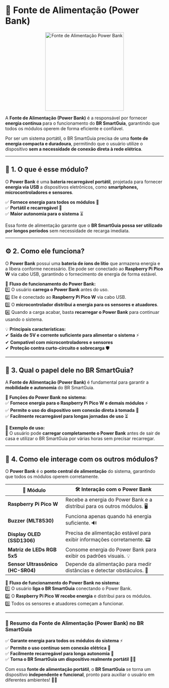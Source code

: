 # 🔋 **Fonte de Alimentação (Power Bank)**  

<p align="center">
  <img src="../../assets/img/modules/powerbank.png" alt="Fonte de Alimentação Power Bank" width="250">
</p>  

A **Fonte de Alimentação (Power Bank)** é a responsável por fornecer **energia contínua** para o funcionamento do **BR SmartGuia**, garantindo que todos os módulos operem de forma eficiente e confiável.  

Por ser um sistema portátil, o BR SmartGuia precisa de uma **fonte de energia compacta e duradoura**, permitindo que o usuário utilize o dispositivo **sem a necessidade de conexão direta à rede elétrica**.  

---

## 📌 **1. O que é esse módulo?**  

O **Power Bank** é uma **bateria recarregável portátil**, projetada para fornecer **energia via USB** a dispositivos eletrônicos, como **smartphones, microcontroladores e sensores**.  

✅ **Fornece energia para todos os módulos** 🔋  
✅ **Portátil e recarregável** 🔄  
✅ **Maior autonomia para o sistema** ⏳  

Essa fonte de alimentação garante que o **BR SmartGuia possa ser utilizado por longos períodos** sem necessidade de recarga imediata.  

---

## ⚙️ **2. Como ele funciona?**  

O **Power Bank** possui uma **bateria de íons de lítio** que armazena energia e a libera conforme necessário. Ele pode ser conectado ao **Raspberry Pi Pico W** via cabo USB, garantindo o fornecimento de energia de forma estável.  

📢 **Fluxo de funcionamento do Power Bank:**  
1️⃣ O usuário **carrega o Power Bank** antes do uso.  
2️⃣ Ele é conectado ao **Raspberry Pi Pico W** via cabo USB.  
3️⃣ O **microcontrolador distribui a energia para os sensores e atuadores**.  
4️⃣ Quando a carga acabar, basta **recarregar o Power Bank** para continuar usando o sistema.  

💡 **Principais características:**  
✔ **Saída de 5V e corrente suficiente para alimentar o sistema** ⚡  
✔ **Compatível com microcontroladores e sensores**  
✔ **Proteção contra curto-circuito e sobrecarga** 🛡  

---

## 🎯 **3. Qual o papel dele no BR SmartGuia?**  

A **Fonte de Alimentação (Power Bank)** é fundamental para garantir a **mobilidade e autonomia** do BR SmartGuia.  

🔋 **Funções do Power Bank no sistema:**  
✅ **Fornece energia para o Raspberry Pi Pico W e demais módulos** ⚡  
✅ **Permite o uso do dispositivo sem conexão direta à tomada** 🔄  
✅ **Facilmente recarregável para longas jornadas de uso** ⏳  

📌 **Exemplo de uso:**  
🔹 O usuário pode **carregar completamente o Power Bank** antes de sair de casa e utilizar o BR SmartGuia por várias horas sem precisar recarregar.  

---

## 🔄 **4. Como ele interage com os outros módulos?**  

O **Power Bank** é o **ponto central de alimentação** do sistema, garantindo que todos os módulos operem corretamente.  

| 🔗 **Módulo** | 🛠 **Interação com o Power Bank** |
|--------------|-------------------------------|
| **Raspberry Pi Pico W** | Recebe a energia do Power Bank e a distribui para os outros módulos. 🖥 |
| **Buzzer (MLT8530)** | Funciona apenas quando há energia suficiente. 🔊 |
| **Display OLED (SSD1306)** | Precisa de alimentação estável para exibir informações corretamente. 📟 |
| **Matriz de LEDs RGB 5x5** | Consome energia do Power Bank para exibir os padrões visuais. 💡 |
| **Sensor Ultrassônico (HC-SR04)** | Depende da alimentação para medir distâncias e detectar obstáculos. 📏 |

📌 **Fluxo de funcionamento do Power Bank no sistema:**  
1️⃣ O usuário **liga o BR SmartGuia** conectando o Power Bank.  
2️⃣ O **Raspberry Pi Pico W recebe energia** e distribui para os módulos.  
3️⃣ Todos os sensores e atuadores começam a funcionar.  

---

### 🚀 **Resumo da Fonte de Alimentação (Power Bank) no BR SmartGuia**  
✅ **Garante energia para todos os módulos do sistema** ⚡  
✅ **Permite o uso contínuo sem conexão elétrica** 🔄  
✅ **Facilmente recarregável para longa autonomia** 🔋  
✅ **Torna o BR SmartGuia um dispositivo realmente portátil** 🚶‍♂️  

Com essa **fonte de alimentação portátil**, o **BR SmartGuia** se torna um dispositivo **independente e funcional**, pronto para auxiliar o usuário em diferentes ambientes! 🚀🔋  